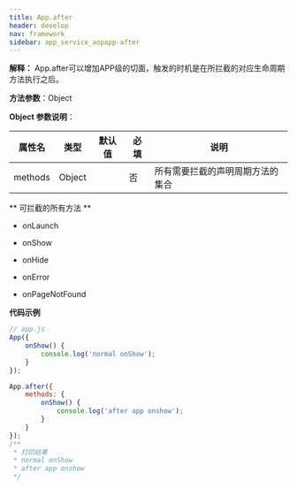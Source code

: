 ```yaml
---
title: App.after
header: develop
nav: framework
sidebar: app_service_aopapp-after
---
```


 

**解释：** App.after可以增加APP级的切面，触发的时机是在所拦截的对应生命周期方法执行之后。

**方法参数**：Object

**Object 参数说明**：

|属性名 |类型  | 默认值 |必填 |说明|
|---- | ---- | ---- | ----|----|
|methods | Object |  | 否 |所有需要拦截的声明周期方法的集合 |

** 可拦截的所有方法 **

* onLaunch

* onShow

* onHide

* onError

* onPageNotFound

**代码示例**

```js
// app.js
App({
    onShow() {
        console.log('normal onShow');
    }
});

App.after({
    methods: {
        onShow() {
            console.log('after app onshow');
        }
    }
});
/**
 * 打印结果
 * normal onShow
 * after app onshow
 */
```
